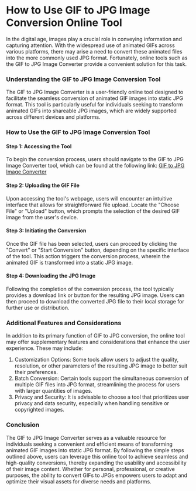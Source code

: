 How to Use GIF to JPG Image Conversion Online Tool
==================================================

In the digital age, images play a crucial role in conveying information and capturing attention. With the widespread use of animated GIFs across various platforms, there may arise a need to convert these animated files into the more commonly used JPG format. Fortunately, online tools such as the GIF to JPG Image Converter provide a convenient solution for this task.

### Understanding the GIF to JPG Image Conversion Tool

The GIF to JPG Image Converter is a user-friendly online tool designed to facilitate the seamless conversion of animated GIF images into static JPG format. This tool is particularly useful for individuals seeking to transform animated GIFs into shareable JPG images, which are widely supported across different devices and platforms.

### How to Use the GIF to JPG Image Conversion Tool

#### Step 1: Accessing the Tool

To begin the conversion process, users should navigate to the GIF to JPG Image Converter tool, which can be found at the following link: [GIF to JPG Image Converter](https://www.onlinecalculatorsfree.com/convert/gif-to-jpg.html)

#### Step 2: Uploading the GIF File

Upon accessing the tool's webpage, users will encounter an intuitive interface that allows for straightforward file upload. Locate the "Choose File" or "Upload" button, which prompts the selection of the desired GIF image from the user's device.

#### Step 3: Initiating the Conversion

Once the GIF file has been selected, users can proceed by clicking the "Convert" or "Start Conversion" button, depending on the specific interface of the tool. This action triggers the conversion process, wherein the animated GIF is transformed into a static JPG image.

#### Step 4: Downloading the JPG Image

Following the completion of the conversion process, the tool typically provides a download link or button for the resulting JPG image. Users can then proceed to download the converted JPG file to their local storage for further use or distribution.

### Additional Features and Considerations

In addition to its primary function of GIF to JPG conversion, the online tool may offer supplementary features and considerations that enhance the user experience. These may include:

1. Customization Options: Some tools allow users to adjust the quality, resolution, or other parameters of the resulting JPG image to better suit their preferences.
2. Batch Conversion: Certain tools support the simultaneous conversion of multiple GIF files into JPG format, streamlining the process for users with larger quantities of images.
3. Privacy and Security: It is advisable to choose a tool that prioritizes user privacy and data security, especially when handling sensitive or copyrighted images.

### Conclusion

The GIF to JPG Image Converter serves as a valuable resource for individuals seeking a convenient and efficient means of transforming animated GIF images into static JPG format. By following the simple steps outlined above, users can leverage this online tool to achieve seamless and high-quality conversions, thereby expanding the usability and accessibility of their image content. Whether for personal, professional, or creative purposes, the ability to convert GIFs to JPGs empowers users to adapt and optimize their visual assets for diverse needs and platforms.